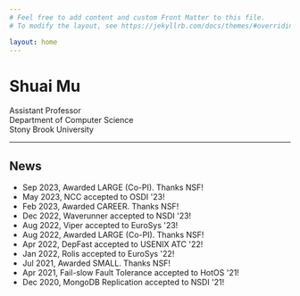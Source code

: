 ```yaml
---
# Feel free to add content and custom Front Matter to this file.
# To modify the layout, see https://jekyllrb.com/docs/themes/#overriding-theme-defaults

layout: home
---
```


<div class="container" width="100%">
  <div class="row">
    <div class="col-sm" >
<h1>Shuai Mu</h1>
Assistant Professor <br>
Department of Computer Science <br>
Stony Brook University <br>
    </div>
  </div>
</div>

<hr>

## News
* Sep 2023, Awarded LARGE (Co-PI). Thanks NSF!
* May 2023, NCC accepted to OSDI '23!
* Feb 2023, Awarded CAREER. Thanks NSF!
* Dec 2022, Waverunner accepted to NSDI '23!
* Aug 2022, Viper accepted to EuroSys '23!
* Aug 2022, Awarded LARGE (Co-PI). Thanks NSF!
* Apr 2022, DepFast accepted to USENIX ATC '22!
* Jan 2022, Rolis accepted to EuroSys '22! 
* Jul 2021, Awarded SMALL. Thanks NSF! 
* Apr 2021, Fail-slow Fault Tolerance accepted to HotOS '21!
* Dec 2020, MongoDB Replication accepted to NSDI '21!
